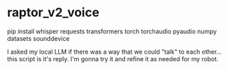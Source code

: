 # raptor_v2_voice

pip install whisper requests transformers torch torchaudio pyaudio numpy datasets sounddevice

I asked my local LLM if there was a way that we could "talk" to each other...
this script is it's reply. I'm gonna try it and refine it as needed for my robot.
